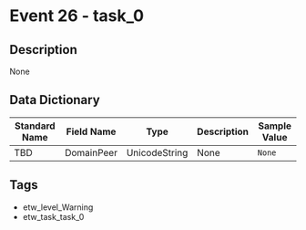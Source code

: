 # Event 26 - task_0

## Description
None

## Data Dictionary
|Standard Name|Field Name|Type|Description|Sample Value|
|---|---|---|---|---|
|TBD|DomainPeer|UnicodeString|None|`None`|

## Tags
* etw_level_Warning
* etw_task_task_0